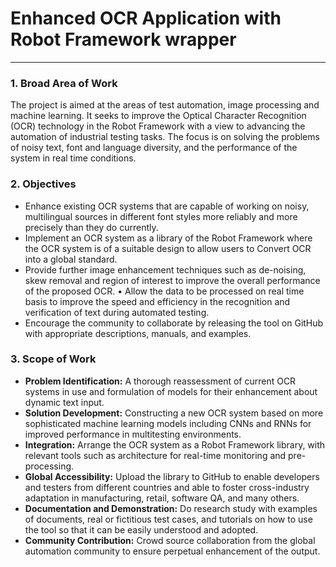 # Enhanced OCR Application with Robot Framework wrapper
----

### 1. Broad Area of Work
The project is aimed at the areas of test automation, image processing and machine
learning. It seeks to improve the Optical Character Recognition (OCR) technology in the
Robot Framework with a view to advancing the automation of industrial testing tasks. The
focus is on solving the problems of noisy text, font and language diversity, and the
performance of the system in real time conditions.

### 2. Objectives
- Enhance existing OCR systems that are capable of working on noisy, multilingual
sources in different font styles more reliably and more precisely than they do currently.
- Implement an OCR system as a library of the Robot Framework where the OCR system
is of a suitable design to allow users to Convert OCR into a global standard.
- Provide further image enhancement techniques such as de-noising, skew removal and
region of interest to improve the overall performance of the proposed OCR. • Allow the
data to be processed on real time basis to improve the speed and efficiency in the
recognition and verification of text during automated testing.
- Encourage the community to collaborate by releasing the tool on GitHub with
appropriate descriptions, manuals, and examples.

### 3. Scope of Work
- **Problem Identification:** A thorough reassessment of current OCR systems in use and
formulation of models for their enhancement about dynamic text input.
- **Solution Development:** Constructing a new OCR system based on more sophisticated
machine learning models including CNNs and RNNs for improved performance in multitesting
environments.
- **Integration:** Arrange the OCR system as a Robot Framework library, with relevant tools
such as architecture for real-time monitoring and pre-processing.
- **Global Accessibility:** Upload the library to GitHub to enable developers and testers from
different countries and able to foster cross-industry adaptation in manufacturing, retail,
software QA, and many others.
- **Documentation and Demonstration:** Do research study with examples of documents, real
or fictitious test cases, and tutorials on how to use the tool so that it can be easily
understood and adopted.
- **Community Contribution:** Crowd source collaboration from the global automation
community to ensure perpetual enhancement of the output.